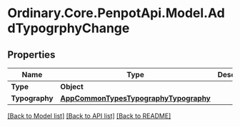 # Ordinary.Core.PenpotApi.Model.AddTypogrphyChange

## Properties

Name | Type | Description | Notes
------------ | ------------- | ------------- | -------------
**Type** | **Object** |  | 
**Typography** | [**AppCommonTypesTypographyTypography**](AppCommonTypesTypographyTypography.md) |  | 

[[Back to Model list]](../README.md#documentation-for-models) [[Back to API list]](../README.md#documentation-for-api-endpoints) [[Back to README]](../README.md)

